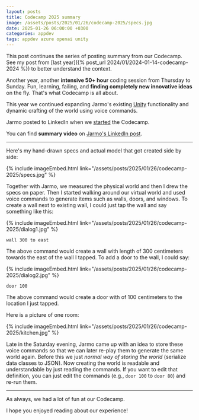 ```yaml
---
layout: posts
title: Codecamp 2025 summary
image: /assets/posts/2025/01/26/codecamp-2025/specs.jpg
date: 2025-01-26 06:00:00 +0300
categories: appdev
tags: appdev azure openai unity
---
```


This post continues the series of posting summary from our
Codecamp. See my post from [last year]({% post_url 2024/01/2024-01-14-codecamp-2024 %})
to better understand the context.

Another year, another **intensive 50+ hour** coding session from Thursday to Sunday.
Fun, learning, failing, and **finding completely new innovative ideas** on the fly. That's what Codecamp is all about.

This year we continued expanding Jarmo's existing [Unity](https://unity.com) 
functionality and dynamic crafting of the world using voice commands.

Jarmo posted to LinkedIn when we 
[started](https://www.linkedin.com/feed/update/urn:li:activity:7288182256764919808/)
the Codecamp.

You can find **summary video** on
[Jarmo's LinkedIn post](https://www.linkedin.com/posts/jarmo-h%C3%A4m%C3%A4l%C3%A4inen-821337a_unity-unity3d-activity-7289245348051505152-Z92r).

---

Here's my hand-drawn specs and actual model that got created side by side: 

{% include imageEmbed.html link="/assets/posts/2025/01/26/codecamp-2025/specs.jpg" %}

Together with Jarmo, we measured the physical world and then I drew the specs on paper. 
Then I started walking around our virtual world and used voice commands to generate items
such as walls, doors, and windows.
To create a wall next to existing wall, I could just tap the wall and say something like this:

{% include imageEmbed.html link="/assets/posts/2025/01/26/codecamp-2025/dialog1.jpg" %}

```
wall 300 to east
```

The above command would create a wall with length of 300 centimeters towards the east of the wall I tapped.
To add a door to the wall, I could say:

{% include imageEmbed.html link="/assets/posts/2025/01/26/codecamp-2025/dialog2.jpg" %}

```
door 100
```

The above command would create a door with of 100 centimeters to the location I just tapped.

Here is a picture of one room:

{% include imageEmbed.html link="/assets/posts/2025/01/26/codecamp-2025/kitchen.jpg" %}

Late in the Saturday evening, Jarmo came up with an idea to store these voice commands so that we can later
re-play them to generate the same world again. Before this we just _normal way of storing the world_ (serialize data classes to JSON).
Now creating the world is readable and understandable by just reading the commands.
If you want to edit that definition, you can just edit the commands 
(e.g., `door 100` to `door 80`) and re-run them.

---

As always, we had a lot of fun at our Codecamp.

I hope you enjoyed reading about our experience!

